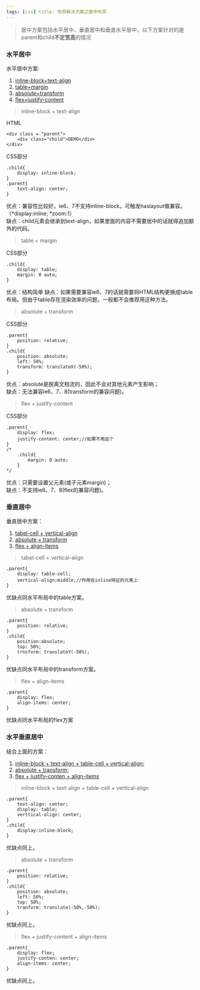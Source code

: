 ```yaml
---
tags: [css] title: 布局解决方案之居中布局
---
```

>居中方案包括水平居中、垂直居中和垂直水平居中，以下方案针对的是parent和child**不定宽高**的情况

### 水平居中  
水平居中方案:  
1. [inline-block+text-align ](#jp1)   
2. [table+margin](#jp2)   
3. [ absolute+transform ](#jp3)  
4. [flex+justify-content](#jp4)

<span id ="jp1"></span>
>inline-block + text-align

HTML  
	
	<div class = "parent">
		<div class="child">DEMO</div>
	</div>
	
<!--more-->
CSS部分

	.child{
		display: inline-block;
	}
	.parent{
		text-align: center;
	}
优点：兼容性比较好，ie6、7不支持inline-block，可触发haslayout做兼容。（*display:inline; \*zoom:1）  
缺点：child元素会继承到text-align，如果里面的内容不需要居中的话就得追加额外的代码。  

<span id ="jp2"></span>
>table + margin  

CSS部分  

	.child{
		display: table;
		margin: 0 auto;
	}
优点：结构简单
缺点：如果需要兼容ie6、7的话就需要将HTML结构更换成table布局。但由于table存在渲染效率的问题，一般都不会推荐用这种方法。  

<span id ="jp3"></span>
>absolute + transform  

CSS部分  
	
	.parent{
		position: relative;
	}
	.child{
		position: absolute;
		left: 50%;
		transform: translateX(-50%);
	}

优点：absolute是脱离文档流的，因此不会对其他元素产生影响；  
缺点：无法兼容ie6、7、8(transform的兼容问题)。

<span id ="jp4"></span>
>flex + justify-content

CSS部分
	
	.parent{
		display: flex;
		justify-content: center;//如果不用这个
	}
	/*
		.child{
			margin: 0 auto;
		}
	*/
优点：只需要设置父元素(或子元素margin)；  
缺点：不支持ie6、7、8(flex的兼容问题)。  

### 垂直居中  
垂直居中方案：  
1. [tabel-cell + vertical-align](#jp5)  
2. [absolute + transform](#jp6)    
3. [flex + align-items](#jp7)

<span id ="jp5"></span>
>tabel-cell + vertical-align

	.parent{
		display: table-cell;
		vertical-align:middle;//作用在inline特征的元素上
	}
优缺点同水平布局中的table方案。  

<span id ="jp6"></span>
>absolute + transform  

	.parent{
		position: relative;
	}
	.child{
		position:absolute;
		top: 50%;
		trnsform: translateY(-50%);
	}
优缺点同水平布局中的transform方案。  

<span id ="jp7"></span>
>flex + align-items

	.parent{
		display: flex;
		align-items: center;
	}

优缺点同水平布局的flex方案

### 水平垂直居中
结合上面的方案：  
1. [inline-block + text-align + table-cell + vertical-align;](#jp8)  
2. [absolute + transform;](#jp9)  
3. [flex + justify-conten + align-items](#jp10)

<span id ="jp8"></span>
>inline-block + text-align + table-cell + vertical-align  

	.parent{
		text-align: center;
		display: table;
		verttical-align: center;
	}
	.child{
		display:inline-block;
	}
优缺点同上。

<span id ="jp9"></span>
>absolute + transform  

	.parent{
		position: relative;
	}
	.child{
		position: absolute;
		left: 50%;
		top: 50%;
		tranform: translate(-50%,-50%);
	}
优缺点同上。  

<span id ="jp10"></span>
>flex + justify-content + align-items

	.parent{
		display: flex;
		justify-conten: center;
		align-items: center;
	}
优缺点同上。  









